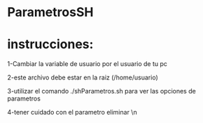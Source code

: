 # ParametrosSH

# instrucciones:

1-Cambiar la variable de usuario por el usuario de tu pc 


2-este archivo debe estar en la raiz (/home/usuario) 


3-utilizar el comando ./shParametros.sh para ver las opciones de parametros


4-tener cuidado con el parametro eliminar \n


